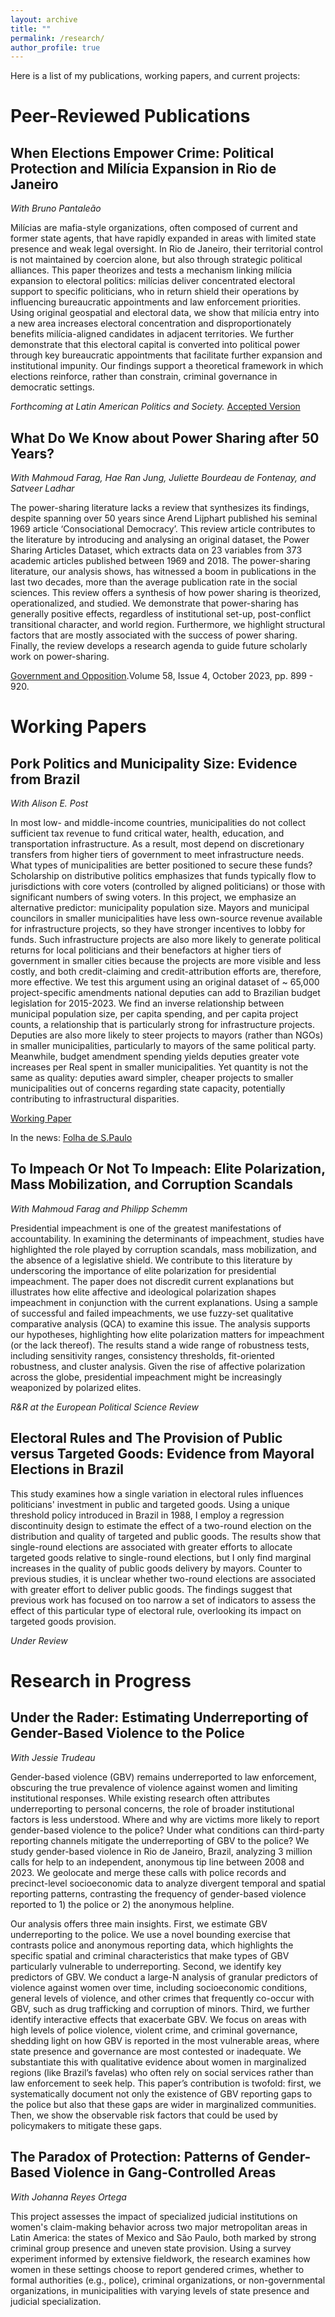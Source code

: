 ```yaml
---
layout: archive
title: ""
permalink: /research/
author_profile: true
---
```


Here is a list of my publications, working papers, and current projects: 

# Peer-Reviewed Publications

## When Elections Empower Crime: Political Protection and Milícia Expansion in Rio de Janeiro

*With Bruno Pantaleão*

Milícias are mafia-style organizations, often composed of current and former state agents, that have rapidly expanded in areas with limited state presence and weak legal oversight. In Rio de Janeiro, their territorial control is not maintained by coercion alone, but also through strategic political alliances. This paper theorizes and tests a mechanism linking milícia expansion to electoral politics: milícias deliver concentrated electoral support to specific politicians, who in return shield their operations by influencing bureaucratic appointments and law enforcement priorities. Using original geospatial and electoral data, we show that milícia entry into a new area increases electoral concentration and disproportionately benefits milícia-aligned candidates in adjacent territories. We further demonstrate that this electoral capital is converted into political power through key bureaucratic appointments that facilitate further expansion and institutional impunity. Our findings support a theoretical framework in which elections reinforce, rather than constrain, criminal governance in democratic settings.

*Forthcoming at Latin American Politics and Society.* [Accepted Version](https://drive.google.com/file/d/1DIdhGa5xUpB4qM6awwsmhR8gVesD95qV/view?usp=sharing)


## What Do We Know about Power Sharing after 50 Years?

*With Mahmoud Farag, Hae Ran Jung, Juliette Bourdeau de Fontenay, and Satveer Ladhar*

The power-sharing literature lacks a review that synthesizes its findings, despite spanning over 50 years since Arend Lijphart published his seminal 1969 article ‘Consociational Democracy’. This review article contributes to the literature by introducing and analysing an original dataset, the Power Sharing Articles Dataset, which extracts data on 23 variables from 373 academic articles published between 1969 and 2018. The power-sharing literature, our analysis shows, has witnessed a boom in publications in the last two decades, more than the average publication rate in the social sciences. This review offers a synthesis of how power sharing is theorized, operationalized, and studied. We demonstrate that power-sharing has generally positive effects, regardless of institutional set-up, post-conflict transitional character, and world region. Furthermore, we highlight structural factors that are mostly associated with the success of power sharing. Finally, the review develops a research agenda to guide future scholarly work on power-sharing.

[Government and Opposition](https://doi.org/10.1017/gov.2022.26).Volume 58, Issue 4, October 2023, pp. 899 - 920.


# Working Papers

## Pork Politics and Municipality Size: Evidence from Brazil

*With Alison E. Post*

In most low- and middle-income countries, municipalities do not collect sufficient tax revenue to fund critical water, health, education, and transportation infrastructure. As a result, most depend on discretionary transfers from higher tiers of government to meet infrastructure needs. What types of municipalities are better positioned to secure these funds? Scholarship on distributive politics emphasizes that funds typically flow to jurisdictions with core voters (controlled by aligned politicians) or those with significant numbers of swing voters. In this project, we emphasize an alternative predictor: municipality population size. Mayors and municipal councilors in smaller municipalities have less own-source revenue available for infrastructure projects, so they have stronger incentives to lobby for funds. Such infrastructure projects are also more likely to generate political returns for local politicians and their benefactors at higher tiers of government in smaller cities because the projects are more visible and less costly, and both credit-claiming and credit-attribution efforts are, therefore, more effective. We test this argument using an original dataset of \~ 65,000 project-specific amendments national deputies can add to Brazilian budget legislation for 2015-2023. We find an inverse relationship between municipal population size, per capita spending, and per capita project counts, a relationship that is particularly strong for infrastructure projects. Deputies are also more likely to steer projects to mayors (rather than NGOs) in smaller municipalities, particularly to mayors of the same political party. Meanwhile, budget amendment spending yields deputies greater vote increases per Real spent in smaller municipalities. Yet quantity is not the same as quality: deputies award simpler, cheaper projects to smaller municipalities out of concerns regarding state capacity, potentially contributing to infrastructural disparities.

[Working Paper](https://papers.ssrn.com/sol3/papers.cfm?abstract_id=5254477)

In the news: [Folha de S.Paulo](https://www1.folha.uol.com.br/colunas/lara-mesquita/2025/06/quem-responde-pelo-uso-do-dinheiro-publico.shtml?pwgt=k76kkylo4lrwww02kl10duhgor4n8djy4kw7w59ldzi1uigy&utm_source=whatsapp&utm_medium=social&utm_campaign=compwagift)


## To Impeach Or Not To Impeach: Elite Polarization, Mass Mobilization, and Corruption Scandals

*With Mahmoud Farag and Philipp Schemm*

Presidential impeachment is one of the greatest manifestations of accountability. In examining the determinants of impeachment, studies have highlighted the role played by corruption scandals, mass mobilization, and the absence of a legislative shield. We contribute to this literature by underscoring the importance of elite polarization for presidential impeachment. The paper does not discredit current explanations but illustrates how elite affective and ideological polarization shapes impeachment in conjunction with the current explanations. Using a sample of successful and failed impeachments, we use fuzzy-set qualitative comparative analysis (QCA) to examine this issue. The analysis supports our hypotheses, highlighting how elite polarization matters for impeachment (or the lack thereof). The results stand a wide range of robustness tests, including sensitivity ranges, consistency thresholds, fit-oriented robustness, and cluster analysis. Given the rise of affective polarization across the globe, presidential impeachment might be increasingly weaponized by polarized elites.

*R&R at the European Political Science Review*


## Electoral Rules and The Provision of Public versus Targeted Goods: Evidence from Mayoral Elections in Brazil 

This study examines how a single variation in electoral rules influences politicians' investment in public and targeted goods. Using a unique threshold policy introduced in Brazil in 1988, I employ a regression discontinuity design to estimate the effect of a two-round election on the distribution and quality of targeted and public goods. The results show that single-round elections are associated with greater efforts to allocate targeted goods relative to single-round elections, but I only find marginal increases in the quality of public goods delivery by mayors. Counter to previous studies, it is unclear whether two-round elections are associated with greater effort to deliver public goods. The findings suggest that previous work has focused on too narrow a set of indicators to assess the effect of this particular type of electoral rule, overlooking its impact on targeted goods provision.

*Under Review*


#  Research in Progress

## Under the Rader: Estimating Underreporting of Gender-Based Violence to the Police

*With Jessie Trudeau*

Gender-based violence (GBV) remains underreported to law enforcement, obscuring the true prevalence of violence against women and limiting institutional responses. While existing research often attributes underreporting to personal concerns, the role of broader institutional factors is less understood. Where and why are victims more likely to report gender-based violence to the police? Under what conditions can third-party reporting channels mitigate the underreporting of GBV to the police? We study gender-based violence in Rio de Janeiro, Brazil, analyzing 3 million calls for help to an independent, anonymous tip line between 2008 and 2023. We geolocate and merge these calls with police records and precinct-level socioeconomic data to analyze divergent temporal and spatial reporting patterns, contrasting the frequency of gender-based violence reported to 1) the police or 2) the anonymous helpline.

Our analysis offers three main insights. First, we estimate GBV underreporting to the police. We use a novel bounding exercise that contrasts police and anonymous reporting data, which highlights the specific spatial and criminal characteristics that make types of GBV particularly vulnerable to underreporting. Second, we identify key predictors of GBV. We conduct a large-N analysis of granular predictors of violence against women over time, including socioeconomic conditions, general levels of violence, and other crimes that frequently co-occur with GBV, such as drug trafficking and corruption of minors. Third, we further identify interactive effects that exacerbate GBV. We focus on areas with high levels of police violence, violent crime, and criminal governance, shedding light on how GBV is reported in the most vulnerable areas, where state presence and governance are most contested or inadequate. We substantiate this with qualitative evidence about women in marginalized regions (like Brazil’s favelas) who often rely on social services rather than law enforcement to seek help. This paper’s contribution is twofold: first, we systematically document not only the existence of GBV reporting gaps to the police but also that these gaps are wider in marginalized communities. Then, we show the observable risk factors that could be used by policymakers to mitigate these gaps.


## The Paradox of Protection: Patterns of Gender-Based Violence in Gang-Controlled Areas

*With Johanna Reyes Ortega*

This project assesses the impact of specialized judicial institutions on women's claim-making behavior across two major metropolitan areas in Latin America: the states of Mexico and São Paulo, both marked by strong criminal group presence and uneven state provision. Using a survey experiment informed by extensive fieldwork, the research examines how women in these settings choose to report gendered crimes, whether to formal authorities (e.g., police), criminal organizations, or non-governmental organizations, in municipalities with varying levels of state presence and judicial specialization.




